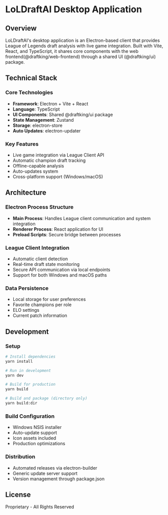 # LoLDraftAI Desktop Application

## Overview

LoLDraftAI's desktop application is an Electron-based client that provides League of Legends draft analysis with live game integration. Built with Vite, React, and TypeScript, it shares core components with the web frontend(@draftking/web-frontend) through a shared UI (@draftking/ui) package.

## Technical Stack

### Core Technologies

- **Framework**: Electron + Vite + React
- **Language**: TypeScript
- **UI Components**: Shared @draftking/ui package
- **State Management**: Zustand
- **Storage**: electron-store
- **Auto Updates**: electron-updater

### Key Features

- Live game integration via League Client API
- Automatic champion draft tracking
- Offline-capable analysis
- Auto-updates system
- Cross-platform support (Windows/macOS)

## Architecture

### Electron Process Structure

- **Main Process**: Handles League client communication and system integration
- **Renderer Process**: React application for UI
- **Preload Scripts**: Secure bridge between processes

### League Client Integration

- Automatic client detection
- Real-time draft state monitoring
- Secure API communication via local endpoints
- Support for both Windows and macOS paths

### Data Persistence

- Local storage for user preferences
- Favorite champions per role
- ELO settings
- Current patch information

## Development

### Setup

```bash
# Install dependencies
yarn install

# Run in development
yarn dev

# Build for production
yarn build

# Build and package (directory only)
yarn build:dir
```

### Build Configuration

- Windows NSIS installer
- Auto-update support
- Icon assets included
- Production optimizations

### Distribution

- Automated releases via electron-builder
- Generic update server support
- Version management through package.json

## License

Proprietary - All Rights Reserved

